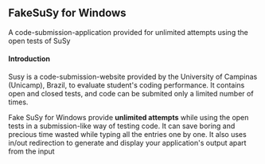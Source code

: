 ## FakeSuSy for Windows
A code-submission-application provided for unlimited attempts using the open tests of SuSy

#### Introduction
Susy is a code-submission-website provided by the University of Campinas (Unicamp), Brazil, to evaluate student's coding performance.
It contains open and closed tests, and code can be submited only a limited number of times.

Fake SuSy for Windows provide **unlimited attempts** while using the open tests in a submission-like way of testing code. It can save boring and precious time wasted while typing all the entries one by one. It also uses in/out redirection to generate and display your application's output apart from the input

